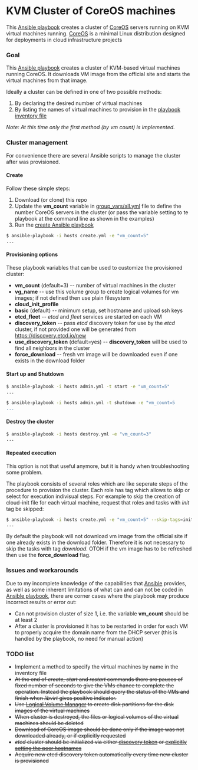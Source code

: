 KVM Cluster of CoreOS machines
==============================

This [Ansible playbook](http://docs.ansible.com/playbooks.html) creates a cluster of [CoreOS](https://coreos.com) servers running on KVM virtual machines running. [CoreOS](https://coreos.com) is a minimal Linux distribution designed for deployments in cloud infrastructure projects

### Goal

This [Ansible playbook](http://docs.ansible.com/playbooks.html) creates a cluster of KVM-based virtual machines running CoreOS. It downloads VM image from the official site and starts the virtual machines from that image.

Ideally a cluster can be defined in one of two possible methods:

1. By declaring the desired number of virtual machines
1. By listing the names of virtual machines to provision in the [playbook inventory file](http://docs.ansible.com/intro_inventory.html)

_Note: At this time only the first method (by vm count) is implemented._

### Cluster management

For convenience there are several Ansible scripts to manage the cluster after was provisioned.

#### Create 

Follow these simple steps:

1. Download (or clone) this repo
1. Update the __vm_count__ variable in [group_vars/all.yml](group_vars/all.yml) file to define the number CoreOS servers in the cluster (or pass the variable setting to te playbook at the command line as shown in the examples)
1. Run the [create Ansible playbook](create.yml)

```bash
$ ansible-playbook -i hosts create.yml -e "vm_count=5"
...

```

#### Provisioning options

These playbook variables that can be used to customize the provisioned cluster:

* __vm_count__ (default=3) -- number of virtual machines in the cluster
* __vg_name__ -- use this volume group to create logical volumes for vm images; if not defined then use plain filesystem
* __cloud_init_profile__
 * __basic__ (default) -- minimum setup, set hostname and upload ssh keys
 * __etcd_fleet__ -- _etcd_ and _fleet_ services are started on each VM
* __discovery_token__ -- pass _etcd_ discovery token for use by the _etcd_ cluster, if not provided one will be generated from https://discovery.etcd.io/new
* __use_discovery_token__ (default=yes) -- __discovery_token__ will be used to find all neighbors in the cluster
* __force_download__ -- fresh vm image will be downloaded even if one exists in the download folder

#### Start up and Shutdown 

```bash
$ ansible-playbook -i hosts admin.yml -t start -e "vm_count=5"
...

$ ansible-playbook -i hosts admin.yml -t shutdown -e "vm_count=5
...

```

#### Destroy the cluster

```bash
$ ansible-playbook -i hosts destroy.yml -e "vm_count=3"
...

```

#### Repeated execution

This option is not that useful anymore, but it is handy when troubleshooting some problem.

The playbook consists of several roles which are like seperate steps of the procedure to provision the cluster. Each role has tag which allows to skip or select for execution indivisual steps. For example to skip the creation of cloud-init file for each virtual machine, request that roles and tasks with _init_ tag be skipped:

```bash
$ ansible-playbook -i hosts create.yml -e "vm_count=5" --skip-tags=init
...

```

By default the playbook will not download vm image from the official site if one already exists in the download folder. Therefore it is not necessary to skip the tasks with tag _download_. OTOH if the vm image has to be refreshed then use the __force_download__ flag.

### Issues and workarounds

Due to my incomplete knowledge of the capabilities that [Ansible](http://docs.ansible.com/) provides, as well as some inherent limitations of what can and can not be coded in [Ansible playbook](http://docs.ansible.com/playbooks.html), there are corner cases where the playbook may produce incorrect results or error out:

* Can not provision cluster of size 1, i.e. the variable __vm_count__ should be at least 2
* After a cluster is provisioned it has to be restarted in order for each VM to properly acquire the domain name from the DHCP server (this is handled by the playbook, no need for manual action)

### TODO list

* Implement a method to specify the virtual machines by name in the inventory file
* ~~At the end of _create_, _start_ and _restart_ commands there are pauses of fixed number of seconds to give the VMs chance to complete the operation. Instead the playbook should query the status of the VMs and finish when _libvirt_ gives positive indicator.~~
* ~~Use [Logical Volume Manager](https://www.sourceware.org/lvm2/) to create disk partitions for the disk images of the virtual machines~~
* ~~When cluster is destroyed, the files or logical volumes of the virtual machines should be deleted~~
* ~~Download of CoreOS image should be done only if the image was not downloaded already, or if explicitly requested~~
* ~~_etcd_ cluster should be initialized via either [discovery token](https://coreos.com/docs/cluster-management/setup/cluster-discovery) or [explicitly setting the peer hostnames](http://www.chrislunsford.com/blog/2014/08/01/exploring-etcd)~~
* ~~Acquire new etcd discovery token automatically every time new cluster is provisioned~~
